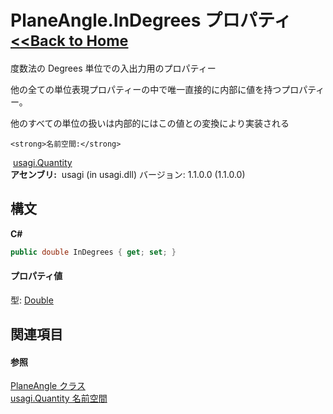 # PlaneAngle.InDegrees プロパティ <small>[<<Back to Home](https://github.com/usagi/usagi.cs/blob/master/Help/Home.md)</small> 

度数法の Degrees 単位での入出力用のプロパティー 

他の全ての単位表現プロパティーの中で唯一直接的に内部に値を持つプロパティー。 

他のすべての単位の扱いは内部的にはこの値との変換により実装される


    <strong>名前空間:</strong>
&nbsp;<a href="N_usagi_Quantity.md">usagi.Quantity</a><br /><strong>アセンブリ:</strong>
&nbsp;usagi (in usagi.dll) バージョン: 1.1.0.0 (1.1.0.0)

## 構文

**C#**<br />
``` C#
public double InDegrees { get; set; }
```


#### プロパティ値
型: <a href="http://msdn2.microsoft.com/ja-jp/library/643eft0t" target="_blank">Double</a>

## 関連項目


#### 参照
<a href="T_usagi_Quantity_PlaneAngle.md">PlaneAngle クラス</a><br /><a href="N_usagi_Quantity.md">usagi.Quantity 名前空間</a><br />